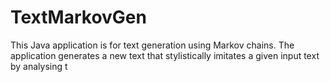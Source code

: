 # TextMarkovGen
This Java application is for text generation using Markov chains. The application generates a new text that stylistically imitates a given input text by analysing t